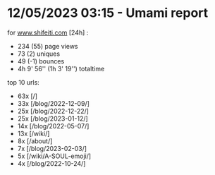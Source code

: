 # 12/05/2023 03:15 - Umami report
for www.shifeiti.com [24h] :

 - 234 (55) page views
 - 73 (2) uniques
 - 49 (-1) bounces
 - 4h 9' 56'' (1h 3' 19'') totaltime


top 10 urls:
 - 63x [/]
 - 33x [/blog/2022-12-09/]
 - 25x [/blog/2022-12-22/]
 - 25x [/blog/2023-01-12/]
 - 14x [/blog/2022-05-07/]
 - 13x [/wiki/]
 - 8x [/about/]
 - 7x [/blog/2023-02-03/]
 - 5x [/wiki/A-SOUL-emoji/]
 - 4x [/blog/2022-10-24/]


